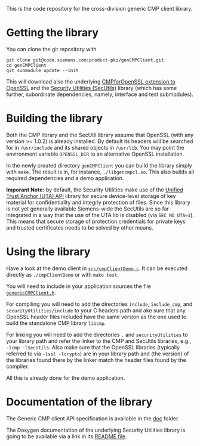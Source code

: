 This is the code repository for the cross-division generic CMP client library.


# Getting the library

You can clone the git repository with
```
git clone git@code.siemens.com:product-pki/genCMPClient.git
cd genCMPClient
git submodule update --init
```

This will download also the underlying [CMPforOpenSSL extension to OpenSSL](https://github.com/mpeylo/cmpossl) and
the [Security Utilities (SecUtils)](https://code.siemens.com/mo_mm_linux_distribution/securityUtilities) library
(which has some further, subordinate dependencies, namely, interface and test submodules).


# Building the library

Both the CMP library and the SecUtil library assume that OpenSSL (with any version >= 1.0.2) is already installed.
By default its headers will be searched for in `/usr/include` and its shared objects in `/usr/lib`.
You may point the environment variable `OPENSSL_DIR` to an alternative OpenSSL installation.

In the newly created directory `genCMPClient` you can build the library simply with `make`.
The result is in, for instance, `./libgencmpcl.so`.
This also builds all required dependencies and a demo application.

**Imporant Note:** by default, the Security Utilities make use of the [Unified Trust Anchor (UTA) API](https://code.siemens.com/hermann.seuschek/uta_api) library
for secure device-level storage of key material for confidentiality and integriy protection of files.
Since this library is not yet generally available Siemens-wide the SecUtils are so far integrated in a way that the use of the UTA lib is disabled (via `SEC_NO_UTA=1`).
This means that secure storage of protection credentials for private keys and trusted certificates needs to be solved by other means.


# Using the library

Have a look at the demo client in [`src/cmpClientDemo.c`](src/cmpClientDemo.c).
It can be executed directly as `./cmpClientDemo` or with `make test`.

You will need to include in your application sources the file [`genericCMPClient.h`](include/genericCMPClient.h).

For compiling you will need to add the directories `include`, `include_cmp`, and `securityUtilities/include` to your C headers path and
ake sure that any OpenSSL header files included have the same version as the one used to build the standalone CMP library `libcmp`.

For linking you will need to add the directories `.` and `securityUtilities` to your library path and
refer the linker to the CMP and SecUtils libraries, e.g., `-lcmp -lSecUtils`.
Also make sure that the OpenSSL libraries (typically referred to via `-lssl -lcrypto`) are in your library path and
(the version) of the libraries found there by the linker match the header files found by the compiler.

All this is already done for the demo application.


# Documentation of the library

The Generic CMP client API specification is available in the [doc](doc/) folder.

The Doxygen documentation of the underlying Security Utilities library is going to be available
via a link in its [README file](https://code.siemens.com/mo_mm_linux_distribution/securityUtilities/blob/development/README.md).